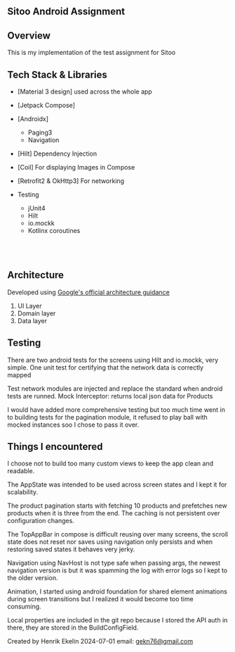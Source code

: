 ## Sitoo Android Assignment

## Overview
This is my implementation of the test assignment for Sitoo

## Tech Stack & Libraries

- [Material 3 design] used across the whole app
- [Jetpack Compose]
- [Androidx]
	- Paging3
	- Navigation

- [Hilt] Dependency Injection
- [Coil] For displaying Images in Compose
- [Retrofit2 & OkHttp3] For networking

- Testing
	- jUnit4
	- Hilt
	- io.mockk
	- Kotlinx coroutines
  <br>
  <br>
  <br>
  
##  Architecture

Developed using [Google's official architecture guidance](https://developer.android.com/topic/architecture)

1. UI Layer
2. Domain layer
3. Data layer

## Testing

There are two android tests for the screens using Hilt and io.mockk, very simple.
One unit test for certifying that the network data is correctly mapped 

Test network modules are injected and replace the standard when android tests are runned.
Mock Interceptor: returns local json data for Products

I would have added more comprehensive testing but too much time went in to building tests for the pagination module,
it refused to play ball with mocked instances soo I chose to pass it over.  


## Things I encountered

I choose not to build too many custom views to keep the app clean and readable.

The AppState was intended to be used across screen states and I kept it for scalability.

The product pagination starts with fetching 10 products and prefetches new products when it is three from the end. 
The caching is not persistent over configuration changes.

The TopAppBar in compose is difficult reusing over many screens, the scroll state does not reset nor saves using navigation 
only persists and when restoring saved states it behaves very jerky.

Navigation using NavHost is not type safe when passing args, the newest navigation version is but it was spamming the log
with error logs so I kept to the older version.

Animation, I started using android foundation for shared element animations during screen transitions but I realized it would 
become too time consuming.

Local properties are included in the git repo because I stored the API auth in there, they are stored in the BuildConfigField.


Created by Henrik Ekelin 2024-07-01
email: gekn76@gmail.com
